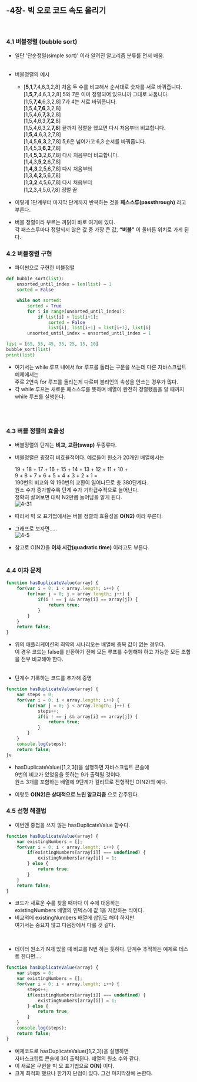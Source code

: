 

## **-4장- 빅 오로 코드 속도 올리기** 

<br />

### 4.1 버블정렬 (bubble sort) <br />   

- 일단 '단순정렬(simple sort)' 이라 알려진 알고리즘 분류를 먼저 배움.<br /><br />

- 버블정렬의 예시
  - [**5,1**,7,4,6,3,2,8] 처음 두 수를 비교해서 순서대로 숫자를 서로 바꿔줍니다.    
[1,**5,7**,4,6,3,2,8] 5와 7은 이미 정렬되어 있으니까 그대로 놔둡니다.   
[1,5,**7,4**,6,3,2,8] 7과 4는 서로 바꿔줍니다.    
[1,5,4,**7,6**,3,2,8]   
[1,5,4,6,**7,3**,2,8]   
[1,5,4,6,3,**7,2**,8]   
[1,5,4,6,3,2,**7,8**] 끝까지 정렬을 했으면 다시 처음부터 비교합니다.    
[1,**5,4**,6,3,2,7,8]   
[1,4,5,**6,3**,2,7,8] 5,6은 넘어가고 6,3 순서를 바꿔줍니다.   
[1,4,5,3,**6,2**,7,8]   
[1,4,**5,3**,2,6,7,8] 다시 처음부터 비교합니다.   
[1,4,3,**5,2**,6,7,8]   
[1,**4,3**,2,5,6,7,8] 다시 처음부터   
[1,3,**4,2**,5,6,7,8]   
[1,**3,2**,4,5,6,7,8] 다시 처음부터   
[1,2,3,4,5,6,7,8] 정렬 끝   

- 이렇게 1단계부터 마지막 단계까지 반복하는 것을 **패스스루(passthrough)** 라고 부른다.
- 버블 정렬이라 부르는 까닭이 바로 여기에 있다.    
  각 패스스루마다 정렬되지 않은 값 중 가장 큰 값, **“버블”** 이 올바른 위치로 가게 된다.
  

### 4.2 버블정렬 구현<br />   

- 파이썬으로 구현한 버블정렬 

```````python
def bubble_sort(list):
    unsorted_until_index = len(list) – 1
    sorted = False

    while not sorted:
        sorted = True
        for i in range(unsorted_until_index):
            if list[i] > list[i+1]:
                sorted = False
                list[i], list[i+1] = list[i+1], list[i]
        unsorted_until_index = unsorted_until_index – 1

list = [65, 55, 45, 35, 25, 15, 10]
bubble_sort(list)
print(list)
`````````

- 여기서는 while 루프 내에서 for 루프를 돌리는 구문을 쓰는데 다른 자바스크립트 예제에서는     
  주로 2연속 for 루프를 돌리는게 다르며 블리언의 속성을 안쓰는 경우가 많다.
- 각 while 루프는 새로운 패스스루를 뜻하며 배열이 완전히 정렬됐음을 알 때까지 while 루프를 실행한다.


<br /><br />

### 4.3 버블 정렬의 효율성<br />    

- 버블정렬의 단계는 **비교, 교환(swap)** 두종류다.

- 버블정렬은 굉장히 비효율적이다. 예로들어 원소가 20개인 배열에서는

  19 + 18 + 17 + 16 + 15 + 14 + 13 + 12 + 11 + 10 +    
  9 + 8 + 7 + 6 + 5 + 4 + 3 + 2 + 1 =    
  190번의 비교와 약 190번의 교환이 일어나므로 총 380단계다.   
  원소 수가 증가할수록 단계 수가 기하급수적으로 늘어난다.   
  정확히 살펴보면 대략 N2만큼 늘어남을 알게 된다.   
![4-31](https://github.com/DragooCho/TIL/blob/main/image/4-31.png?raw=true)    


- 따라서 빅 오 표기법에서는 버블 정렬의 효율성을 **O(N2)** 이라 부른다.

- 그래프로 보자면.....    
![4-5](https://github.com/DragooCho/TIL/blob/main/image/4-5.png?raw=true)   


- 참고로 O(N2)을 **이차 시간(quadratic time)** 이라고도 부른다.
<br /><br />

### 4.4 이차 문제<br /> 
```javascript
function hasDuplicateValue(array) {
    for(var i = 0; i < array.length; i++) {
        for(var j = 0; j < array.length; j++) {
            if(i ! == j && array[i] == array[j]) {
                return true;
            }
        }
    }
    return false;
}
```

- 위의 애플리케이션의 최악의 시나리오는 배열에 중복 값이 없는 경우다.     
  이 경우 코드는 false를 반환하기 전에 모든 루프를 수행해야 하고 가능한 모든 조합을 전부 비교해야 한다.
<br /><br />

- 단계수 기록하는 코드를 추가해 증명
```javascript
function hasDuplicateValue(array) {
    var steps = 0;
    for(var i = 0; i < array.length; i++) {
        for(var j = 0; j < array.length; j++) {
            steps++;
            if(i ! == j && array[i] == array[j]) {
                return true;
            }
        }
    }
    console.log(steps);
    return false;
}v
```

- hasDuplicateValue([1,2,3])을 실행하면 자바스크립트 콘솔에    
  9번의 비교가 있었음을 뜻하는 9가 출력될 것이다.    
  원소 3개를 포함하는 배열에 9단계가 걸리므로 전형적인 O(N2)의 예다.    

- 이렇듯 **O(N2)은 상대적으로 느린 알고리즘** 으로 간주된다.

### 4.5 선형 해결법 <br />   
- 이번엔 중첩을 쓰지 않는  hasDuplicateValue 함수다.
```javascript
function hasDuplicateValue(array) {
    var existingNumbers = [];
    for(var i = 0; i < array.length; i++) {
        if(existingNumbers[array[i]] === undefined) {
            existingNumbers[array[i]] = 1;
        } else {
            return true;
        }
    }
    return false;
}
```
- 코드가 새로운 수를 찾을 때마다 이 수에 대응하는       
  existingNumbers 배열의 인덱스에 값 1을 저장하는 식이다.   
- 비교외에 existingNumbers 배열에 삽입도 해야 하지만         
  여기서는 중요치 않고 다음장에서 다룰 것 같다.    

<br />

- 데이터 원소가 N개 있을 때 비교를 N번 하는 듯하다. 단계수 추적하는 예제로 테스트 한다면....


```javascript
function hasDuplicateValue(array) {
    var steps = 0;
    var existingNumbers = [];
    for(var i = 0; i < array.length; i++) {
        steps++;
        if(existingNumbers[array[i]] === undefined) {
            existingNumbers[array[i]] = 1;
        } else {
            return true;
        }
    }
    console.log(steps);
    return false;
}
```
- 예제코드로 hasDuplicateValue([1,2,3])을 실행하면     
  자바스크립트 콘솔에 3이 출력된다. 배열의 원소 수와 같다.
- 이 새로운 구현을 빅 오 표기법으로 **O(N)** 이다.
- 크게 최적화 했으나 한가지 단점이 있다. 그건 마지막장에 논한다.













